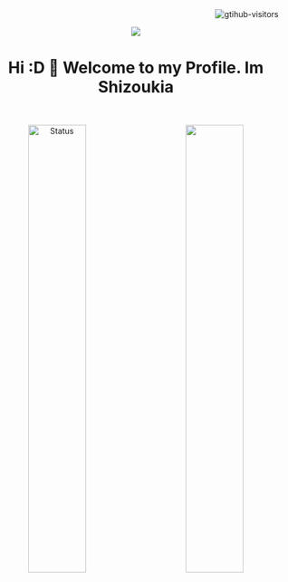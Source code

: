 <a href="https://github.com/Charmve/computer-vision-in-action">
    <img align="right" src="https://komarev.com/ghpvc/?username=Shizoukia&label=Visitors&color=red&style=flat&logo=github" alt="gtihub-visitors" />
</a>
<br>
<p align="center">
  <img src="https://capsule-render.vercel.app/api?type=Waving&color=0:0080FF,100:EF00FF&height=200&animation=fadeIn&section=header&text=Shizoukia-XY&fontColor=ffffff&fontSize=60&">
</p>

  <h1 align="center"> Hi :D 👋 Welcome to my Profile. Im Shizoukia</h1>


<br>

<p align="center">
  <a href="https://github.com/Shizoukia" class="rich-diff-level-one">
    <img align="left" width="45%" src="https://github-readme-stats.vercel.app/api?username=Shizoukia&show_icons=true" alt="Status" >
    <img align="right" width="45%" src="https://github-readme-stats.vercel.app/api/top-langs/?username=Shizoukia&layout=compact" >
  </a>
</p>
